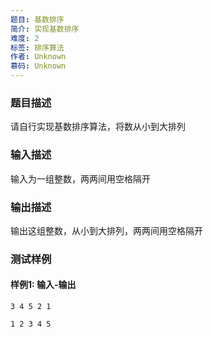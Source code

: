 ```yaml
---
题目: 基数排序
简介: 实现基数排序
难度: 2
标签: 排序算法
作者: Unknown
慕码: Unknown
---
```


### 题目描述

请自行实现基数排序算法，将数从小到大排列

### 输入描述

输入为一组整数，两两间用空格隔开

### 输出描述

输出这组整数，从小到大排列，两两间用空格隔开

### 测试样例

#### 样例1: 输入-输出

```
3 4 5 2 1
```

```
1 2 3 4 5
```

